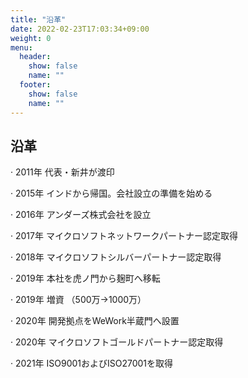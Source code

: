 ```yaml
---
title: "沿革"
date: 2022-02-23T17:03:34+09:00
weight: 0
menu:
  header:
    show: false
    name: ""
  footer:
    show: false
    name: ""
---
```


## 沿革
· 2011年 代表・新井が渡印

· 2015年 インドから帰国。会社設立の準備を始める

· 2016年 アンダーズ株式会社を設立

· 2017年 マイクロソフトネットワークパートナー認定取得

· 2018年 マイクロソフトシルバーパートナー認定取得

· 2019年 本社を虎ノ門から麹町へ移転

· 2019年 増資 （500万→1000万）

· 2020年 開発拠点をWeWork半蔵門へ設置

· 2020年 マイクロソフトゴールドパートナー認定取得

· 2021年 ISO9001およびISO27001を取得